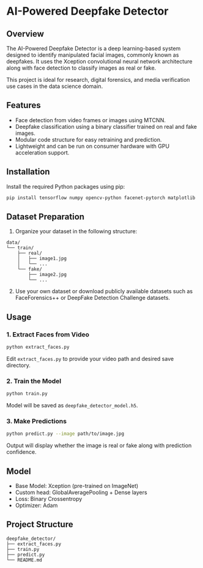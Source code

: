 # AI-Powered Deepfake Detector

## Overview

The AI-Powered Deepfake Detector is a deep learning-based system designed to identify manipulated facial images, commonly known as deepfakes. It uses the Xception convolutional neural network architecture along with face detection to classify images as real or fake.

This project is ideal for research, digital forensics, and media verification use cases in the data science domain.

## Features

- Face detection from video frames or images using MTCNN.
- Deepfake classification using a binary classifier trained on real and fake images.
- Modular code structure for easy retraining and prediction.
- Lightweight and can be run on consumer hardware with GPU acceleration support.

## Installation

Install the required Python packages using pip:

```bash
pip install tensorflow numpy opencv-python facenet-pytorch matplotlib
```

## Dataset Preparation

1. Organize your dataset in the following structure:

```
data/
└── train/
    ├── real/
    │   ├── image1.jpg
    │   └── ...
    └── fake/
        ├── image2.jpg
        └── ...
```

2. Use your own dataset or download publicly available datasets such as FaceForensics++ or DeepFake Detection Challenge datasets.

## Usage

### 1. Extract Faces from Video

```bash
python extract_faces.py
```

Edit `extract_faces.py` to provide your video path and desired save directory.

### 2. Train the Model

```bash
python train.py
```

Model will be saved as `deepfake_detector_model.h5`.

### 3. Make Predictions

```bash
python predict.py --image path/to/image.jpg
```

Output will display whether the image is real or fake along with prediction confidence.

## Model

- Base Model: Xception (pre-trained on ImageNet)
- Custom head: GlobalAveragePooling + Dense layers
- Loss: Binary Crossentropy
- Optimizer: Adam

## Project Structure

```
deepfake_detector/
├── extract_faces.py
├── train.py
├── predict.py
└── README.md
```
